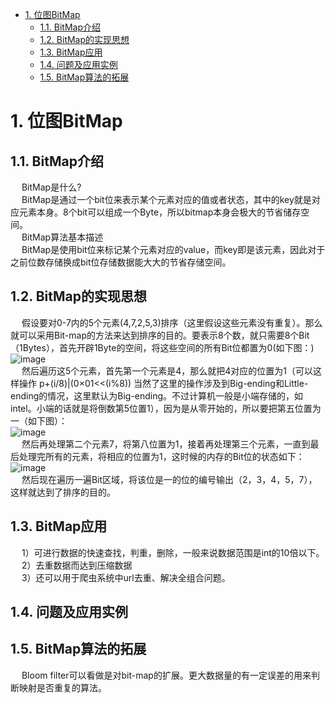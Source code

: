 
<!-- TOC -->

- [1. 位图BitMap](#1-位图bitmap)
    - [1.1. BitMap介绍](#11-bitmap介绍)
    - [1.2. BitMap的实现思想](#12-bitmap的实现思想)
    - [1.3. BitMap应用](#13-bitmap应用)
    - [1.4. 问题及应用实例](#14-问题及应用实例)
    - [1.5. BitMap算法的拓展](#15-bitmap算法的拓展)

<!-- /TOC -->

# 1. 位图BitMap  
## 1.1. BitMap介绍  
&emsp; BitMap是什么?  
&emsp; BitMap是通过一个bit位来表示某个元素对应的值或者状态，其中的key就是对应元素本身。8个bit可以组成一个Byte，所以bitmap本身会极大的节省储存空间。  
&emsp; BitMap算法基本描述  
&emsp; BitMap是使用bit位来标记某个元素对应的value，而key即是该元素，因此对于之前位数存储换成bit位存储数据能大大的节省存储空间。  

## 1.2. BitMap的实现思想  
&emsp; 假设要对0-7内的5个元素(4,7,2,5,3)排序（这里假设这些元素没有重复）。那么就可以采用Bit-map的方法来达到排序的目的。要表示8个数，就只需要8个Bit（1Bytes），首先开辟1Byte的空间，将这些空间的所有Bit位都置为0(如下图：)  
![image](https://gitee.com/wt1814/pic-host/raw/master/images/java/function/function-33.png)  
&emsp; 然后遍历这5个元素，首先第一个元素是4，那么就把4对应的位置为1（可以这样操作 p+(i/8)|(0×01<<(i%8)) 当然了这里的操作涉及到Big-ending和Little-ending的情况，这里默认为Big-ending。不过计算机一般是小端存储的，如intel。小端的话就是将倒数第5位置1），因为是从零开始的，所以要把第五位置为一（如下图）：  
![image](https://gitee.com/wt1814/pic-host/raw/master/images/java/function/function-34.png)  
&emsp; 然后再处理第二个元素7，将第八位置为1，接着再处理第三个元素，一直到最后处理完所有的元素，将相应的位置为1，这时候的内存的Bit位的状态如下：  
![image](https://gitee.com/wt1814/pic-host/raw/master/images/java/function/function-35.png)  
&emsp; 然后现在遍历一遍Bit区域，将该位是一的位的编号输出（2，3，4，5，7），这样就达到了排序的目的。  

## 1.3. BitMap应用

&emsp; 1）可进行数据的快速查找，判重，删除，一般来说数据范围是int的10倍以下。  
&emsp; 2）去重数据而达到压缩数据  
&emsp; 3）还可以用于爬虫系统中url去重、解决全组合问题。  

## 1.4. 问题及应用实例  
<!-- 
https://www.cnblogs.com/yswyzh/p/9600260.html
https://blog.csdn.net/pipisorry/article/details/62443757
-->

## 1.5. BitMap算法的拓展  
&emsp; Bloom filter可以看做是对bit-map的扩展。更大数据量的有一定误差的用来判断映射是否重复的算法。  
